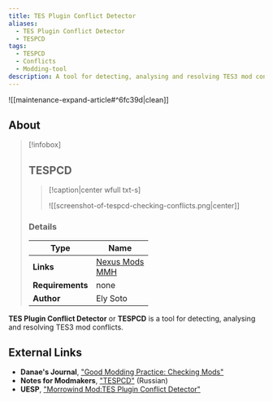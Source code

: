 ```yaml
---
title: TES Plugin Conflict Detector
aliases:
  - TES Plugin Conflict Detector
  - TESPCD
tags:
  - TESPCD
  - Conflicts
  - Modding-tool
description: A tool for detecting, analysing and resolving TES3 mod conflicts.
---
```


![[maintenance-expand-article#^6fc39d|clean]]

## About

> [!infobox]
> 
> ## TESPCD
> 
> > [!caption|center wfull txt-s]
> > 
> > ![[screenshot-of-tespcd-checking-conflicts.png|center]]
> 
> ### Details
> 
> | Type | Name |
> | --- | --- |
> | **Links** | [Nexus Mods](https://www.nexusmods.com/morrowind/mods/3874)<br>[MMH](https://web.archive.org/web/20161103132423/http://mw.modhistory.com/download-95-7040) |
> | **Requirements** | none |
> | **Author** | Ely Soto |

**TES Plugin Conflict Detector** or **TESPCD** is a tool for detecting, analysing and resolving TES3 mod conflicts.

## External Links

- **Danae's Journal**, ["Good Modding Practice: Checking Mods"](https://danaeplays.thenet.sk/good-modding-practice/)
- **Notes for Modmakers**, ["TESPCD"](https://morrowind-nif.github.io/Notes_EN/module_2_7_2_2_5_3.htm?ms=EgAAAAACAAAAAAAgAAAAAAAAAAAAAAJQCAE%3D&st=MA%3D%3D&sct=MA%3D%3D&mw=MjU2) (Russian)
- **UESP**, ["Morrowind Mod:TES Plugin Conflict Detector"](https://en.uesp.net/wiki/Morrowind_Mod:TES_Plugin_Conflict_Detector)